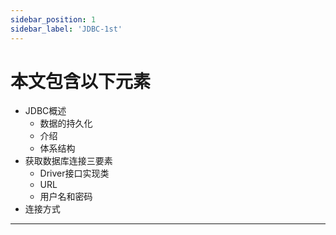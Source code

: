 ```yaml
---
sidebar_position: 1
sidebar_label: 'JDBC-1st'
---
```


# 本文包含以下元素

- JDBC概述
  - 数据的持久化
  - 介绍
  - 体系结构
- 获取数据库连接三要素
  - Driver接口实现类
  - URL
  - 用户名和密码
- 连接方式

------
